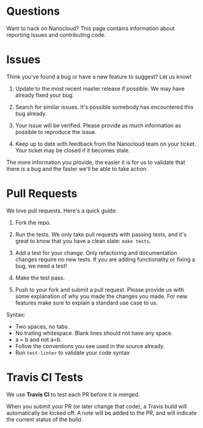# Questions

Want to hack on Nanocloud? This page contains information about reporting issues and contributing code.

# Issues

Think you've found a bug or have a new feature to suggest? Let us know!

1. Update to the most recent master release if possible. We may have already
fixed your bug.

2. Search for similar issues. It's possible somebody has encountered
this bug already.

3. Your issue will be verified. Please provide as much information as possible to reproduce the issue.

5. Keep up to date with feedback from the Nanocloud team on your ticket. Your
ticket may be closed if it becomes stale.

The more information you provide, the easier it is for us to validate that
there is a bug and the faster we'll be able to take action.

# Pull Requests

We love pull requests. Here's a quick guide:

1. Fork the repo.

2. Run the tests. We only take pull requests with passing tests, and it's great
to know that you have a clean slate: `make tests`.

3. Add a test for your change. Only refactoring and documentation changes
require no new tests. If you are adding functionality or fixing a bug, we need
a test!

4. Make the test pass.

5. Push to your fork and submit a pull request. Please provide us with some
explanation of why you made the changes you made. For new features make sure to
explain a standard use case to us.

Syntax:

* Two spaces, no tabs.
* No trailing whitespace. Blank lines should not have any space.
* a = b and not a=b.
* Follow the conventions you see used in the source already.
* Run `test-linter` to validate your code syntax

# Travis CI Tests

We use **Travis CI** to test each PR before it is merged.

When you submit your PR (or later change that code), a Travis build will automatically be kicked off. A note will be added to the PR, and will indicate the current status of the build.
